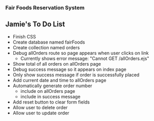 ### Fair Foods Reservation System

## Jamie's To Do List
* Finish CSS
* Create database named fairFoods
* Create collection named orders
* Debug allOrders route so page appears when user clicks on link
  * Currently shows error message: "Cannot GET /allOrders.ejs"
* Show total of all orders on allOrders page
* Debug success message so it appears on index page
* Only show success message if order is successfully placed
* Add current date and time to allOrders page
* Automatically generate order number
  * include on allOrders page
  * include in success message
* Add reset button to clear form fields
* Allow user to delete order
* Allow user to update order
